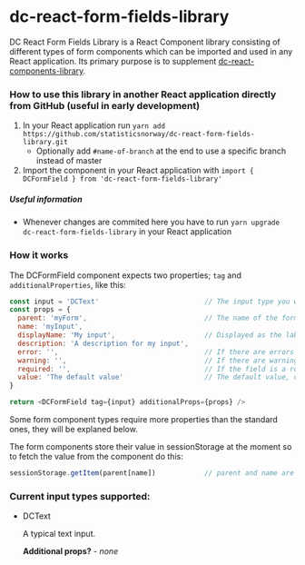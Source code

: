 # dc-react-form-fields-library
DC React Form Fields Library is a React Component library consisting of different types of form components which can be 
imported and used in any React application. Its primary purpose is to supplement 
[dc-react-components-library](https://github.com/statisticsnorway/dc-react-components-library).

### How to use this library in another React application directly from GitHub (useful in early development)
1. In your React application run `yarn add https://github.com/statisticsnorway/dc-react-form-fields-library.git` 
    * Optionally add `#name-of-branch` at the end to use a specific branch instead of master
2. Import the component in your React application with `import { DCFormField } from 'dc-react-form-fields-library'`

##### Useful information
* Whenever changes are commited here you have to run `yarn upgrade dc-react-form-fields-library` in your React 
application

### How it works
The DCFormField component expects two properties; `tag` and `additionalProperties`, like this:
```javascript
const input = 'DCText'                          // The input type you want the form field to be
const props = {
  parent: 'myForm',                             // The name of the form
  name: 'myInput',                              
  displayName: 'My input',                      // Displayed as the label for the form field
  description: 'A description for my input',
  error: '',                                    // If there are errors
  warning: '',                                  // If there are warnings
  required: '',                                 // If the field is a required part of the form
  value: 'The default value'                    // The default value, different input types require different default values
}

return <DCFormField tag={input} additionalProps={props} />
```

Some form component types require more properties than the standard ones, they will be explaned below.

The form components store their value in sessionStorage at the moment so to fetch the value from the component do this:

```javascript
sessionStorage.getItem(parent[name])            // parent and name are they same values that you used in the props for the component
```

### Current input types supported:
* DCText

   A typical text input.
   
   **Additional props?** - *none*
